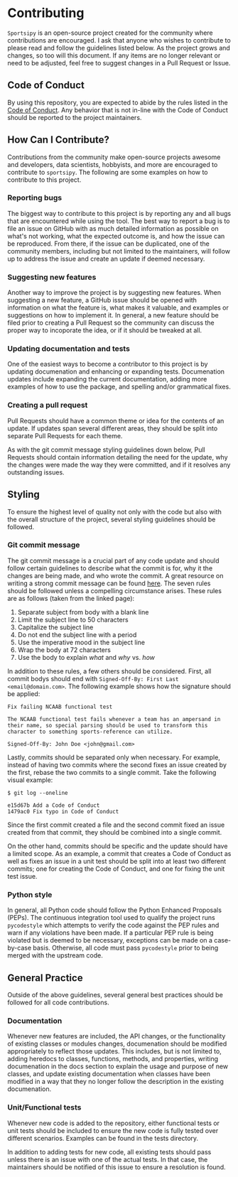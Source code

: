 # Contributing
`Sportsipy` is an open-source project created for the community where
contributions are encouraged. I ask that anyone who wishes to contribute to
please read and follow the guidelines listed below. As the project grows and
changes, so too will this document. If any items are no longer relevant or need
to be adjusted, feel free to suggest changes in a Pull Request or Issue.

## Code of Conduct
By using this repository, you are expected to abide by the rules listed in the
[Code of Conduct](CODE_OF_CONDUCT.md). Any behavior that is not in-line with the
Code of Conduct should be reported to the project maintainers.

## How Can I Contribute?
Contributions from the community make open-source projects awesome and
developers, data scientists, hobbyists, and more are encouraged to contribute to
`sportsipy`. The following are some examples on how to contribute to this
project.

### Reporting bugs
The biggest way to contribute to this project is by reporting any and all bugs
that are encountered while using the tool. The best way to report a bug is to
file an issue on GitHub with as much detailed information as possible on what's
not working, what the expected outcome is, and how the issue can be reproduced.
From there, if the issue can be duplicated, one of the community members,
including but not limited to the maintainers, will follow up to address the
issue and create an update if deemed necessary.

### Suggesting new features
Another way to improve the project is by suggesting new features. When
suggesting a new feature, a GitHub issue should be opened with information on
what the feature is, what makes it valuable, and examples or suggestions on how
to implement it. In general, a new feature should be filed prior to creating a
Pull Request so the community can discuss the proper way to incoporate the idea,
or if it should be tweaked at all.

### Updating documentation and tests
One of the easiest ways to become a contributor to this project is by updating
documenation and enhancing or expanding tests. Documenation updates include
expanding the current documentation, adding more examples of how to use the
package, and spelling and/or grammatical fixes.

### Creating a pull request
Pull Requests should have a common theme or idea for the contents of an update.
If updates span several different areas, they should be split into separate Pull
Requests for each theme.

As with the git commit message styling guidelines down below, Pull Requests
should contain information detailing the need for the update, why the changes
were made the way they were committed, and if it resolves any outstanding
issues.

## Styling
To ensure the highest level of quality not only with the code but also with the
overall structure of the project, several styling guidelines should be followed.

### Git commit message
The git commit message is a crucial part of any code update and should follow
certain guidelines to describe what the commit is for, why it the changes are
being made, and who wrote the commit. A great resource on writing a strong
commit message can be found [here](https://chris.beams.io/posts/git-commit/).
The seven rules should be followed unless a compelling circumstance arises.
These rules are as follows (taken from the linked page):
  1. Separate subject from body with a blank line
  2. Limit the subject line to 50 characters
  3. Capitalize the subject line
  4. Do not end the subject line with a period
  5. Use the imperative mood in the subject line
  6. Wrap the body at 72 characters
  7. Use the body to explain _what_ and _why_ vs. _how_

In addition to these rules, a few others should be considered. First, all commit
bodys should end with `Signed-Off-By: First Last <email@domain.com>`. The
following example shows how the signature should be applied:

```
Fix failing NCAAB functional test

The NCAAB functional test fails whenever a team has an ampersand in
their name, so special parsing should be used to transform this
character to something sports-reference can utilize.

Signed-Off-By: John Doe <john@gmail.com>
```

Lastly, commits should be separated only when necessary. For example, instead of
having two commits where the second fixes an issue created by the first, rebase
the two commits to a single commit. Take the following visual example:

```
$ git log --oneline

e15d67b Add a Code of Conduct
1479ac0 Fix typo in Code of Conduct
```

Since the first commit created a file and the second commit fixed an issue
created from that commit, they should be combined into a single commit.

On the other hand, commits should be specific and the update should have a
limited scope. As an example, a commit that creates a Code of Conduct as well as
fixes an issue in a unit test should be split into at least two different
commits; one for creating the Code of Conduct, and one for fixing the unit test
issue.

### Python style
In general, all Python code should follow the Python Enhanced Proposals (PEPs).
The continuous integration tool used to qualify the project runs `pycodestyle`
which attempts to verify the code against the PEP rules and warn if any
violations have been made. If a particular PEP rule is being violated but is
deemed to be necessary, exceptions can be made on a case-by-case basis.
Otherwise, all code must pass `pycodestyle` prior to being merged with the
upstream code.

## General Practice
Outside of the above guidelines, several general best practices should be
followed for all code contributions.

### Documentation
Whenever new features are included, the API changes, or the functionality of
existing classes or modules changes, documenation should be modified
appropriately to reflect those updates. This includes, but is not limited to,
adding heredocs to classes, functions, methods, and properties, writing
documenation in the docs section to explain the usage and purpose of new
classes, and update existing documentation when classes have been modified in a
way that they no longer follow the description in the existing documenation.

### Unit/Functional tests
Whenever new code is added to the repository, either functional tests or unit
tests should be included to ensure the new code is fully tested over different
scenarios. Examples can be found in the tests directory.

In addition to adding tests for new code, all existing tests should pass unless
there is an issue with one of the actual tests. In that case, the maintainers
should be notified of this issue to ensure a resolution is found.
